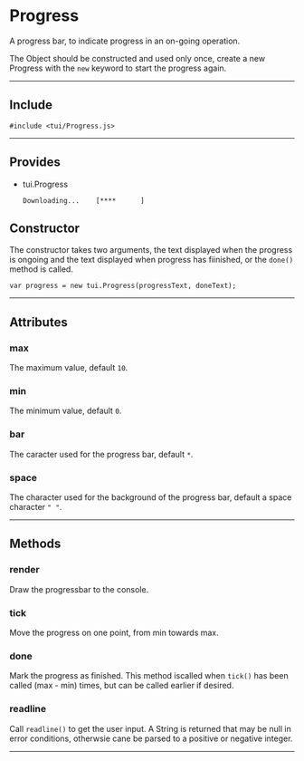 # Progress

A progress bar, to indicate progress in an on-going operation.

The Object should be constructed and used only once, create a new Progress with the `new` keyword
to start the progress again.

----------------------------

## Include

`#include <tui/Progress.js>`

-----------------------

## Provides

* tui.Progress

    `Downloading...    [****      ]`

## Constructor

The constructor takes two arguments, the text displayed when the progress is ongoing and the text displayed when progress has fiinished, or the `done()` method is called.

    var progress = new tui.Progress(progressText, doneText);

-----------------------

## Attributes

### max

The maximum value, default `10`.

### min

The minimum value, default `0`.

### bar

The caracter used for the progress bar, default `*`.

### space

The character used for the background of the progress bar, default a space character `" "`.

-----------------------

## Methods

### render

Draw the progressbar to the console.

### tick

Move the progress on one point, from min towards max.

### done

Mark the progress as finished. This method iscalled when `tick()` has been called (max - min) times, but can be called earlier if desired.





### readline

Call `readline()` to get the user input. A String is returned that may be null in error conditions, otherwsie cane be parsed to a positive or negative integer.

-----------------------

    
    

